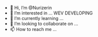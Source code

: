 - 👋 Hi, I’m @Nurizerin
- 👀 I’m interested in ... WEV DEVELOPING
- 🌱 I’m currently learning ...
- 💞️ I’m looking to collaborate on ...
- 📫 How to reach me ...

<!---
Nurizerin/Nurizerin is a ✨ special ✨ repository because its `README.md` (this file) appears on your GitHub profile.
You can click the Preview link to take a look at your changes.
--->
